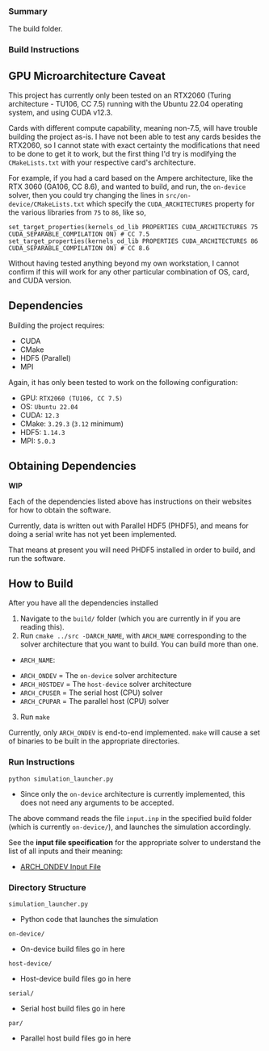 ### Summary
The build folder.

### Build Instructions
## GPU Microarchitecture Caveat
This project has currently only been tested on an RTX2060 (Turing architecture - TU106, CC 7.5) running with the Ubuntu 22.04 operating system, and using CUDA v12.3. 

Cards with different compute capability, meaning non-7.5, will have trouble building the project as-is. I have not been able to test any cards besides the RTX2060, so I cannot state with exact certainty the modifications that need to be done to get it to work, but the first thing I'd try is modifying the `CMakeLists.txt` with your respective card's architecture.

For example, if you had a card based on the Ampere architecture, like the RTX 3060 (GA106, CC 8.6), and wanted to build, and run, the `on-device` solver, then you could try changing the lines in `src/on-device/CMakeLists.txt` which specify the `CUDA_ARCHITECTURES` property for the various libraries from `75` to `86`, like so,

```
set_target_properties(kernels_od_lib PROPERTIES CUDA_ARCHITECTURES 75 CUDA_SEPARABLE_COMPILATION ON) # CC 7.5
set_target_properties(kernels_od_lib PROPERTIES CUDA_ARCHITECTURES 86 CUDA_SEPARABLE_COMPILATION ON) # CC 8.6
```

Without having tested anything beyond my own workstation, I cannot confirm if this will work for any other particular combination of OS, card, and CUDA version.

## Dependencies
Building the project requires:

- CUDA
- CMake
- HDF5 (Parallel)
- MPI

Again, it has only been tested to work on the following configuration:

- GPU: `RTX2060 (TU106, CC 7.5)`
- OS: `Ubuntu 22.04`
- CUDA: `12.3`
- CMake: `3.29.3` (`3.12` minimum)
- HDF5: `1.14.3`
- MPI: `5.0.3` 

## Obtaining Dependencies
**WIP** 

Each of the dependencies listed above has instructions on their websites for how to obtain the software. 

Currently, data is written out with Parallel HDF5 (PHDF5), and means for doing a serial write has not yet been implemented. 

That means at present you will need PHDF5 installed in order to build, and run the software. 

## How to Build
After you have all the dependencies installed

1. Navigate to the `build/` folder (which you are currently in if you are reading this). 
2. Run `cmake ../src -DARCH_NAME`, with `ARCH_NAME` corresponding to the solver architecture that you want to build. You can build more than one. 
- `ARCH_NAME`:
* `ARCH_ONDEV` = The `on-device` solver architecture
* `ARCH_HOSTDEV` = The `host-device` solver architecture
* `ARCH_CPUSER` = The serial host (CPU) solver
* `ARCH_CPUPAR` = The parallel host (CPU) solver
3. Run `make` 

Currently, only `ARCH_ONDEV` is end-to-end implemented. `make` will cause a set of binaries to be built in the appropriate directories. 

### Run Instructions
`python simulation_launcher.py`
- Since only the `on-device` architecture is currently implemented, this does not need any arguments to be accepted.

The above command reads the file `input.inp` in the specified build folder (which is currently `on-device/`), and launches the simulation accordingly. 

See the **input file specification** for the appropriate solver to understand the list of all inputs and their meaning:
- [ARCH_ONDEV Input File](./on-device/README.md#input-file) 

### Directory Structure
`simulation_launcher.py`
- Python code that launches the simulation

`on-device/`
- On-device build files go in here

`host-device/`
- Host-device build files go in here

`serial/`
- Serial host build files go in here

`par/`
- Parallel host build files go in here